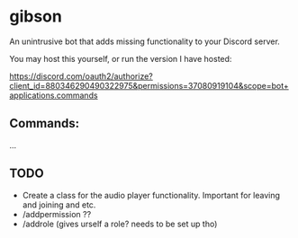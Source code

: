 # gibson
An unintrusive bot that adds missing functionality to your Discord server. 

You may host this yourself, or run the version I have hosted:

<https://discord.com/oauth2/authorize?client_id=880346290490322975&permissions=37080919104&scope=bot+applications.commands>


## Commands:

...

## TODO

- Create a class for the audio player functionality. Important for leaving and joining and etc.
- /addpermission ??
- /addrole (gives urself a role? needs to be set up tho)

